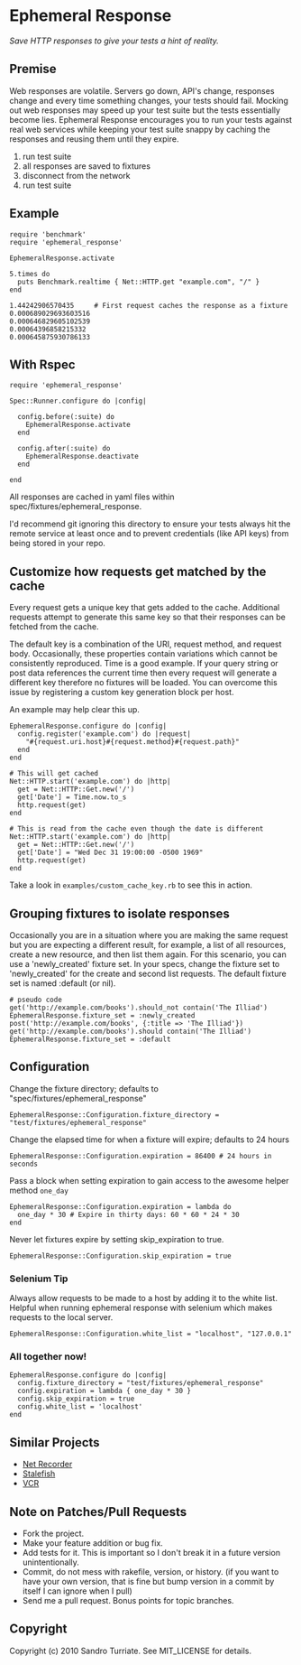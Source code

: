 Ephemeral Response
==================

_Save HTTP responses to give your tests a hint of reality._

## Premise

Web responses are volatile. Servers go down, API's change, responses change and
every time something changes, your tests should fail. Mocking out web responses
may speed up your test suite but the tests essentially become lies. Ephemeral
Response encourages you to run your tests against real web services while
keeping your test suite snappy by caching the responses and reusing them until
they expire.

1. run test suite
2. all responses are saved to fixtures
3. disconnect from the network
4. run test suite

## Example

    require 'benchmark'
    require 'ephemeral_response'

    EphemeralResponse.activate

    5.times do
      puts Benchmark.realtime { Net::HTTP.get "example.com", "/" }
    end

    1.44242906570435     # First request caches the response as a fixture
    0.000689029693603516
    0.000646829605102539
    0.00064396858215332
    0.000645875930786133

## With Rspec

    require 'ephemeral_response'

    Spec::Runner.configure do |config|

      config.before(:suite) do
        EphemeralResponse.activate
      end

      config.after(:suite) do
        EphemeralResponse.deactivate
      end

    end

All responses are cached in yaml files within spec/fixtures/ephemeral\_response.

I'd recommend git ignoring this directory to ensure your tests always hit the
remote service at least once and to prevent credentials (like API keys) from
being stored in your repo.

## Customize how requests get matched by the cache

Every request gets a unique key that gets added to the cache. Additional
requests attempt to generate this same key so that their responses can be
fetched from the cache.

The default key is a combination of the URI, request method, and request body.
Occasionally, these properties contain variations which cannot be consistently
reproduced. Time is a good example. If your query string or post data
references the current time then every request will generate a different key
therefore no fixtures will be loaded. You can overcome this issue by
registering a custom key generation block per host.

An example may help clear this up.

    EphemeralResponse.configure do |config|
      config.register('example.com') do |request|
        "#{request.uri.host}#{request.method}#{request.path}"
      end
    end

    # This will get cached
    Net::HTTP.start('example.com') do |http|
      get = Net::HTTP::Get.new('/')
      get['Date'] = Time.now.to_s
      http.request(get)
    end

    # This is read from the cache even though the date is different
    Net::HTTP.start('example.com') do |http|
      get = Net::HTTP::Get.new('/')
      get['Date'] = "Wed Dec 31 19:00:00 -0500 1969"
      http.request(get)
    end

Take a look in `examples/custom_cache_key.rb` to see this in action.

## Grouping fixtures to isolate responses

Occasionally you are in a situation where you are making the same request but
you are expecting a different result, for example, a list of all resources,
create a new resource, and then list them again. For this scenario, you can use
a 'newly_created' fixture set. In your specs, change the fixture set to
'newly_created' for the create and second list requests. The default fixture
set is named :default (or nil).

    # pseudo code
    get('http://example.com/books').should_not contain('The Illiad')
    EphemeralResponse.fixture_set = :newly_created
    post('http://example.com/books', {:title => 'The Illiad'})
    get('http://example.com/books').should contain('The Illiad')
    EphemeralResponse.fixture_set = :default

## Configuration

Change the fixture directory; defaults to "spec/fixtures/ephemeral\_response"

    EphemeralResponse::Configuration.fixture_directory = "test/fixtures/ephemeral_response"

Change the elapsed time for when a fixture will expire; defaults to 24 hours

    EphemeralResponse::Configuration.expiration = 86400 # 24 hours in seconds

Pass a block when setting expiration to gain access to the awesome helper
method `one_day`

    EphemeralResponse::Configuration.expiration = lambda do
      one_day * 30 # Expire in thirty days: 60 * 60 * 24 * 30
    end

Never let fixtures expire by setting skip\_expiration to true.

    EphemeralResponse::Configuration.skip_expiration = true


### Selenium Tip

Always allow requests to be made to a host by adding it to the white list.
Helpful when running ephemeral response with selenium which makes requests to
the local server.

    EphemeralResponse::Configuration.white_list = "localhost", "127.0.0.1"

### All together now!

    EphemeralResponse.configure do |config|
      config.fixture_directory = "test/fixtures/ephemeral_response"
      config.expiration = lambda { one_day * 30 }
      config.skip_expiration = true
      config.white_list = 'localhost'
    end

## Similar Projects
* [Net Recorder](http://github.com/chrisyoung/netrecorder)
* [Stalefish](http://github.com/jsmestad/stale_fish)
* [VCR](http://github.com/myronmarston/vcr)

## Note on Patches/Pull Requests

* Fork the project.
* Make your feature addition or bug fix.
* Add tests for it. This is important so I don't break it in a
  future version unintentionally.
* Commit, do not mess with rakefile, version, or history.
  (if you want to have your own version, that is fine but bump version in a commit by itself I can ignore when I pull)
* Send me a pull request. Bonus points for topic branches.

## Copyright

Copyright (c) 2010 Sandro Turriate. See MIT\_LICENSE for details.
